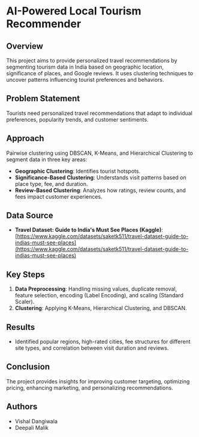 # AI-Powered Local Tourism Recommender

## Overview

This project aims to provide personalized travel recommendations by segmenting tourism data in India based on geographic location, significance of places, and Google reviews. It uses clustering techniques to uncover patterns influencing tourist preferences and behaviors.

## Problem Statement

Tourists need personalized travel recommendations that adapt to individual preferences, popularity trends, and customer sentiments.

## Approach

Pairwise clustering using DBSCAN, K-Means, and Hierarchical Clustering to segment data in three key areas:

*   **Geographic Clustering**: Identifies tourist hotspots.
*   **Significance-Based Clustering**: Understands visit patterns based on place type, fee, and duration.
*   **Review-Based Clustering**: Analyzes how ratings, review counts, and fees impact customer experiences.

## Data Source

*   **Travel Dataset: Guide to India's Must See Places (Kaggle)**: [https://www.kaggle.com/datasets/saketk511/travel-dataset-guide-to-indias-must-see-places](https://www.kaggle.com/datasets/saketk511/travel-dataset-guide-to-indias-must-see-places)

## Key Steps

1.  **Data Preprocessing**: Handling missing values, duplicate removal, feature selection, encoding (Label Encoding), and scaling (Standard Scaler).
2.  **Clustering**: Applying K-Means, Hierarchical Clustering, and DBSCAN.

## Results

*   Identified popular regions, high-rated cities, fee structures for different site types, and correlation between visit duration and reviews.

## Conclusion

The project provides insights for improving customer targeting, optimizing pricing, enhancing marketing, and personalizing recommendations.

## Authors

*   Vishal Dangiwala
*   Deepali Malik


